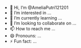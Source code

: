 - 👋 Hi, I’m @AmeliaPutri121201
- 👀 I’m interested in ...
- 🌱 I’m currently learning ...
- 💞️ I’m looking to collaborate on ...
- 📫 How to reach me ...
- 😄 Pronouns: ...
- ⚡ Fun fact: ...

<!---
Sarah Putri/ Sarah Putri is a ✨ special ✨ repository because its `README.md` (this file) appears on your GitHub profile.
You can click the Preview link to take a look at your changes.
--->

